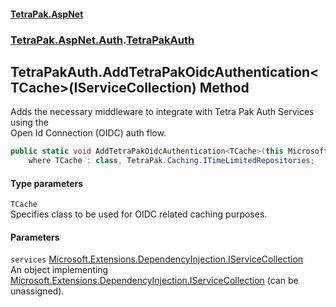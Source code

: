 #### [TetraPak.AspNet](index.md 'index')
### [TetraPak.AspNet.Auth](TetraPak_AspNet_Auth.md 'TetraPak.AspNet.Auth').[TetraPakAuth](TetraPak_AspNet_Auth_TetraPakAuth.md 'TetraPak.AspNet.Auth.TetraPakAuth')
## TetraPakAuth.AddTetraPakOidcAuthentication&lt;TCache&gt;(IServiceCollection) Method
Adds the necessary middleware to integrate with Tetra Pak Auth Services using the  
Open Id Connection (OIDC) auth flow.  
```csharp
public static void AddTetraPakOidcAuthentication<TCache>(this Microsoft.Extensions.DependencyInjection.IServiceCollection services)
    where TCache : class, TetraPak.Caching.ITimeLimitedRepositories;
```
#### Type parameters
<a name='TetraPak_AspNet_Auth_TetraPakAuth_AddTetraPakOidcAuthentication_TCache_(Microsoft_Extensions_DependencyInjection_IServiceCollection)_TCache'></a>
`TCache`  
Specifies class to be used for OIDC related caching purposes.   
  
#### Parameters
<a name='TetraPak_AspNet_Auth_TetraPakAuth_AddTetraPakOidcAuthentication_TCache_(Microsoft_Extensions_DependencyInjection_IServiceCollection)_services'></a>
`services` [Microsoft.Extensions.DependencyInjection.IServiceCollection](https://docs.microsoft.com/en-us/dotnet/api/Microsoft.Extensions.DependencyInjection.IServiceCollection 'Microsoft.Extensions.DependencyInjection.IServiceCollection')  
An object implementing [Microsoft.Extensions.DependencyInjection.IServiceCollection](https://docs.microsoft.com/en-us/dotnet/api/Microsoft.Extensions.DependencyInjection.IServiceCollection 'Microsoft.Extensions.DependencyInjection.IServiceCollection') (can be unassigned).   
  
